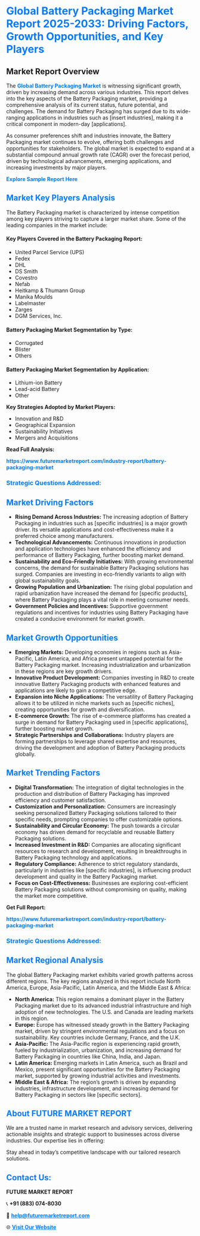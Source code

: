 <h1 style="color: #007BFF;">Global Battery Packaging Market Report 2025-2033: Driving Factors, Growth Opportunities, and Key Players</h1>

<section id="overview">
<h2>Market Report Overview</h2>
<p>The <a href="https://www.futuremarketreport.com/industry-report/battery-packaging-market" style="color: #007BFF; text-decoration: none;"><strong>Global Battery Packaging Market</strong></a> is witnessing significant growth, driven by increasing demand across various industries. This report delves into the key aspects of the Battery Packaging market, providing a comprehensive analysis of its current status, future potential, and challenges. The demand for Battery Packaging has surged due to its wide-ranging applications in industries such as [insert industries], making it a critical component in modern-day [applications].</p>
<p>As consumer preferences shift and industries innovate, the Battery Packaging market continues to evolve, offering both challenges and opportunities for stakeholders. The global market is expected to expand at a substantial compound annual growth rate (CAGR) over the forecast period, driven by technological advancements, emerging applications, and increasing investments by major players.</p>
</section>

<section id="overview">
<p><a href="https://www.futuremarketreport.com/request-sample/reportId=28687" style="color: #007BFF; text-decoration: none;"><strong>Explore Sample Report Here</strong></a></p>
</section>

<section id="key-players">
<h2 style="color: #007BFF;">Market Key Players Analysis</h2>
<p>The Battery Packaging market is characterized by intense competition among key players striving to capture a larger market share. Some of the leading companies in the market include:</p>
<h4>Key Players Covered in the Battery Packaging Report:</h4>
<ul><li>United Parcel Service (UPS)</li><li>Fedex</li><li>DHL</li><li>DS Smith</li><li>Covestro</li><li>Nefab</li><li>Heitkamp &amp; Thumann Group</li><li>Manika Moulds</li><li>Labelmaster</li><li>Zarges</li><li>DGM Services, Inc.</li></ul>
<h4>Battery Packaging Market Segmentation by Type:</h4>
<ul><li>Corrugated</li><li>Blister</li><li>Others</li></ul>

<h4>Battery Packaging Market Segmentation by Application:</h4>
<ul><li>Lithium-ion Battery</li><li>Lead-acid Battery</li><li>Other</li></ul>
<p><strong>Key Strategies Adopted by Market Players:</strong></p>
<ul>
<li>Innovation and R&D</li>
<li>Geographical Expansion</li>
<li>Sustainability Initiatives</li>
<li>Mergers and Acquisitions</li>
</ul>
</section>

<section>
<p><strong>Read Full Analysis: </strong></p><a href="https://www.futuremarketreport.com/industry-report/battery-packaging-market" style="color: #007BFF; text-decoration: none;"><strong>https://www.futuremarketreport.com/industry-report/battery-packaging-market</strong></a>
<h3 style="color: #007BFF;">Strategic Questions Addressed:</h3>
</section>

<section id="driving-factors">
<h2 style="color: #007BFF;">Market Driving Factors</h2>
<ul>
<li><strong>Rising Demand Across Industries:</strong> The increasing adoption of Battery Packaging in industries such as [specific industries] is a major growth driver. Its versatile applications and cost-effectiveness make it a preferred choice among manufacturers.</li>
<li><strong>Technological Advancements:</strong> Continuous innovations in production and application technologies have enhanced the efficiency and performance of Battery Packaging, further boosting market demand.</li>
<li><strong>Sustainability and Eco-Friendly Initiatives:</strong> With growing environmental concerns, the demand for sustainable Battery Packaging solutions has surged. Companies are investing in eco-friendly variants to align with global sustainability goals.</li>
<li><strong>Growing Population and Urbanization:</strong> The rising global population and rapid urbanization have increased the demand for [specific products], where Battery Packaging plays a vital role in meeting consumer needs.</li>
<li><strong>Government Policies and Incentives:</strong> Supportive government regulations and incentives for industries using Battery Packaging have created a conducive environment for market growth.</li>
</ul>
</section>

<section id="growth-opportunities">
<h2 style="color: #007BFF;">Market Growth Opportunities</h2>
<ul>
<li><strong>Emerging Markets:</strong> Developing economies in regions such as Asia-Pacific, Latin America, and Africa present untapped potential for the Battery Packaging market. Increasing industrialization and urbanization in these regions are key growth drivers.</li>
<li><strong>Innovative Product Development:</strong> Companies investing in R&D to create innovative Battery Packaging products with enhanced features and applications are likely to gain a competitive edge.</li>
<li><strong>Expansion into Niche Applications:</strong> The versatility of Battery Packaging allows it to be utilized in niche markets such as [specific niches], creating opportunities for growth and diversification.</li>
<li><strong>E-commerce Growth:</strong> The rise of e-commerce platforms has created a surge in demand for Battery Packaging used in [specific applications], further boosting market growth.</li>
<li><strong>Strategic Partnerships and Collaborations:</strong> Industry players are forming partnerships to leverage shared expertise and resources, driving the development and adoption of Battery Packaging products globally.</li>
</ul>
</section>

<section id="trending-factors">
<h2 style="color: #007BFF;">Market Trending Factors</h2>
<ul>
<li><strong>Digital Transformation:</strong> The integration of digital technologies in the production and distribution of Battery Packaging has improved efficiency and customer satisfaction.</li>
<li><strong>Customization and Personalization:</strong> Consumers are increasingly seeking personalized Battery Packaging solutions tailored to their specific needs, prompting companies to offer customizable options.</li>
<li><strong>Sustainability and Circular Economy:</strong> The push towards a circular economy has driven demand for recyclable and reusable Battery Packaging solutions.</li>
<li><strong>Increased Investment in R&D:</strong> Companies are allocating significant resources to research and development, resulting in breakthroughs in Battery Packaging technology and applications.</li>
<li><strong>Regulatory Compliance:</strong> Adherence to strict regulatory standards, particularly in industries like [specific industries], is influencing product development and quality in the Battery Packaging market.</li>
<li><strong>Focus on Cost-Effectiveness:</strong> Businesses are exploring cost-efficient Battery Packaging solutions without compromising on quality, making the market more competitive.</li>
</ul>
</section>

<section>
<p><strong>Get Full Report: </strong></p><a href="https://www.futuremarketreport.com/industry-report/battery-packaging-market" style="color: #007BFF; text-decoration: none;"><strong>https://www.futuremarketreport.com/industry-report/battery-packaging-market</strong></a>
<h3 style="color: #007BFF;">Strategic Questions Addressed:</h3>
</section>


<section id="regional-analysis">
<h2 style="color: #007BFF;">Market Regional Analysis</h2>
<p>The global Battery Packaging market exhibits varied growth patterns across different regions. The key regions analyzed in this report include North America, Europe, Asia-Pacific, Latin America, and the Middle East & Africa:</p>
<ul>
<li><strong>North America:</strong> This region remains a dominant player in the Battery Packaging market due to its advanced industrial infrastructure and high adoption of new technologies. The U.S. and Canada are leading markets in this region.</li>
<li><strong>Europe:</strong> Europe has witnessed steady growth in the Battery Packaging market, driven by stringent environmental regulations and a focus on sustainability. Key countries include Germany, France, and the U.K.</li>
<li><strong>Asia-Pacific:</strong> The Asia-Pacific region is experiencing rapid growth, fueled by industrialization, urbanization, and increasing demand for Battery Packaging in countries like China, India, and Japan.</li>
<li><strong>Latin America:</strong> Emerging markets in Latin America, such as Brazil and Mexico, present significant opportunities for the Battery Packaging market, supported by growing industrial activities and investments.</li>
<li><strong>Middle East & Africa:</strong> The region’s growth is driven by expanding industries, infrastructure development, and increasing demand for Battery Packaging in sectors like [specific sectors].</li>
</ul>
</section>

<footer>
<h2 style="color: #007BFF;">About FUTURE MARKET REPORT</h2>
<p>We are a trusted name in market research and advisory services, delivering actionable insights and strategic support to businesses across diverse industries. Our expertise lies in offering:</p>

<p>Stay ahead in today’s competitive landscape with our tailored research solutions.</p>

<h2 style="color: #007BFF;">Contact Us:</h2>
<p><strong>FUTURE MARKET REPORT</strong></p>
<p>📞 <strong>+91 (883) 074-8030</strong></p>
<p>📧 <strong><a href="mailto:help@futuremarketreport.com" style="color: #007BFF;">help@futuremarketreport.com</a></strong></p>
<p>🌐 <strong><a href="https://www.futuremarketreport.com/" style="color: #007BFF;">Visit Our Website</a></strong></p>
</footer>
